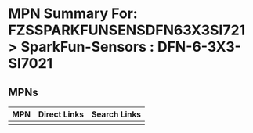 



# MPN Summary For: FZSSPARKFUNSENSDFN63X3SI721 > SparkFun-Sensors : DFN-6-3X3-SI7021

## MPNs
  

|MPN|Direct Links|Search Links|
| :--- | :--- | :--- |
||||
